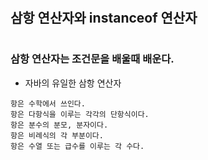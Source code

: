 #
## 삼항 연산자와 instanceof 연산자
#

### 삼항 연산자는 조건문을 배울때 배운다.
* 자바의 유일한 삼항 연산자
```
항은 수학에서 쓰인다.
항은 다항식을 이루는 각각의 단항식이다.
항은 분수의 분모, 분자이다.
항은 비례식의 각 부분이다.
항은 수열 또는 급수를 이루는 각 수다.
```